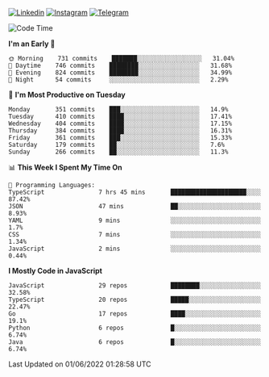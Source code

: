 [![Linkedin](https://img.shields.io/badge/-Archie-blue?style=flat-square&labelColor=gray&logo=Linkedin&logoColor=white&link=https://www.linkedin.com/in/archisdi)](https://www.linkedin.com/in/archisdi)
[![Instagram](https://img.shields.io/badge/-@archisdi-orange?style=flat-square&labelColor=gray&logo=Instagram&logoColor=white&link=https://www.instagram.com/archisdi)](https://www.instagram.com/archisdi)
[![Telegram](https://img.shields.io/badge/-aai-informational?style=flat-square&labelColor=gray&logo=telegram&logoColor=white&link=https://t.me/archisdi)](https://t.me/archisdi)

<!--START_SECTION:waka-->
![Code Time](http://img.shields.io/badge/Code%20Time-0%20secs-blue)

**I'm an Early 🐤** 

```text
🌞 Morning    731 commits    ███████░░░░░░░░░░░░░░░░░░   31.04% 
🌆 Daytime    746 commits    ████████░░░░░░░░░░░░░░░░░   31.68% 
🌃 Evening    824 commits    ████████░░░░░░░░░░░░░░░░░   34.99% 
🌙 Night      54 commits     ░░░░░░░░░░░░░░░░░░░░░░░░░   2.29%

```
📅 **I'm Most Productive on Tuesday** 

```text
Monday       351 commits    ███░░░░░░░░░░░░░░░░░░░░░░   14.9% 
Tuesday      410 commits    ████░░░░░░░░░░░░░░░░░░░░░   17.41% 
Wednesday    404 commits    ████░░░░░░░░░░░░░░░░░░░░░   17.15% 
Thursday     384 commits    ████░░░░░░░░░░░░░░░░░░░░░   16.31% 
Friday       361 commits    ███░░░░░░░░░░░░░░░░░░░░░░   15.33% 
Saturday     179 commits    ██░░░░░░░░░░░░░░░░░░░░░░░   7.6% 
Sunday       266 commits    ██░░░░░░░░░░░░░░░░░░░░░░░   11.3%

```


📊 **This Week I Spent My Time On** 

```text
💬 Programming Languages: 
TypeScript               7 hrs 45 mins       █████████████████████░░░░   87.42% 
JSON                     47 mins             ██░░░░░░░░░░░░░░░░░░░░░░░   8.93% 
YAML                     9 mins              ░░░░░░░░░░░░░░░░░░░░░░░░░   1.7% 
CSS                      7 mins              ░░░░░░░░░░░░░░░░░░░░░░░░░   1.34% 
JavaScript               2 mins              ░░░░░░░░░░░░░░░░░░░░░░░░░   0.44%

```

**I Mostly Code in JavaScript** 

```text
JavaScript               29 repos            ████████░░░░░░░░░░░░░░░░░   32.58% 
TypeScript               20 repos            █████░░░░░░░░░░░░░░░░░░░░   22.47% 
Go                       17 repos            ████░░░░░░░░░░░░░░░░░░░░░   19.1% 
Python                   6 repos             █░░░░░░░░░░░░░░░░░░░░░░░░   6.74% 
Java                     6 repos             █░░░░░░░░░░░░░░░░░░░░░░░░   6.74%

```



 Last Updated on 01/06/2022 01:28:58 UTC
<!--END_SECTION:waka-->